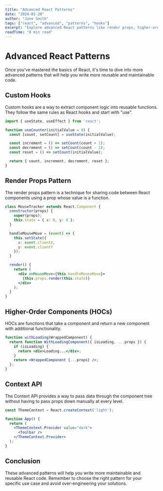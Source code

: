 ```yaml
---
title: "Advanced React Patterns"
date: "2024-01-20"
author: "Jane Smith"
tags: ["react", "advanced", "patterns", "hooks"]
excerpt: "Explore advanced React patterns like render props, higher-order components, and custom hooks."
readTime: "8 min read"
---
```


# Advanced React Patterns

Once you've mastered the basics of React, it's time to dive into more advanced patterns that will help you write more reusable and maintainable code.

## Custom Hooks

Custom hooks are a way to extract component logic into reusable functions. They follow the same rules as React hooks and start with "use".

```jsx
import { useState, useEffect } from 'react';

function useCounter(initialValue = 0) {
  const [count, setCount] = useState(initialValue);

  const increment = () => setCount(count + 1);
  const decrement = () => setCount(count - 1);
  const reset = () => setCount(initialValue);

  return { count, increment, decrement, reset };
}
```

## Render Props Pattern

The render props pattern is a technique for sharing code between React components using a prop whose value is a function.

```jsx
class MouseTracker extends React.Component {
  constructor(props) {
    super(props);
    this.state = { x: 0, y: 0 };
  }

  handleMouseMove = (event) => {
    this.setState({
      x: event.clientX,
      y: event.clientY
    });
  }

  render() {
    return (
      <div onMouseMove={this.handleMouseMove}>
        {this.props.render(this.state)}
      </div>
    );
  }
}
```

## Higher-Order Components (HOCs)

HOCs are functions that take a component and return a new component with additional functionality.

```jsx
function withLoading(WrappedComponent) {
  return function WithLoadingComponent({ isLoading, ...props }) {
    if (isLoading) {
      return <div>Loading...</div>;
    }
    return <WrappedComponent {...props} />;
  };
}
```

## Context API

The Context API provides a way to pass data through the component tree without having to pass props down manually at every level.

```jsx
const ThemeContext = React.createContext('light');

function App() {
  return (
    <ThemeContext.Provider value="dark">
      <Toolbar />
    </ThemeContext.Provider>
  );
}
```

## Conclusion

These advanced patterns will help you write more maintainable and reusable React code. Remember to choose the right pattern for your specific use case and avoid over-engineering your solutions. 